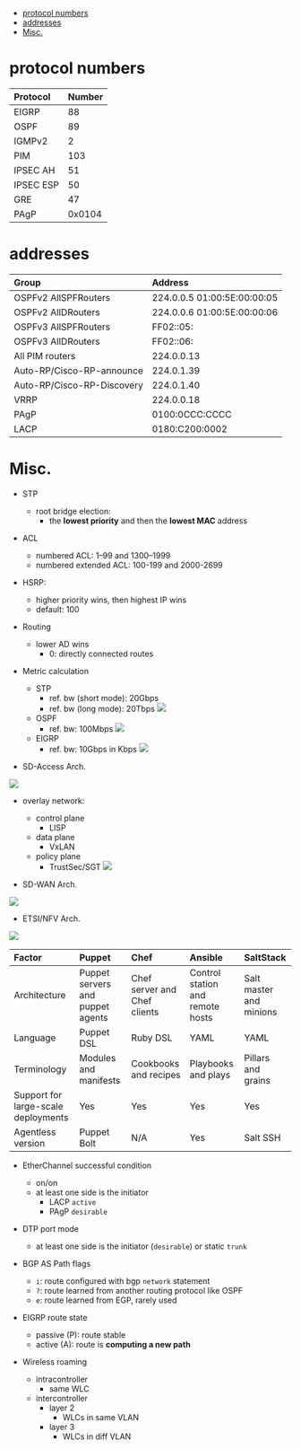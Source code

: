 - [protocol numbers](#protocol-numbers)
- [addresses](#addresses)
- [Misc.](#misc)

# protocol numbers

| Protocol | Number |
|:--|:--|
| EIGRP | 88
| OSPF | 89
| IGMPv2 | 2
| PIM | 103
| IPSEC AH | 51
| IPSEC ESP | 50
| GRE | 47
| PAgP | 0x0104

# addresses

| Group | Address |
|:--|:--|
| OSPFv2 AllSPFRouters | 224.0.0.5 01:00:5E:00:00:05
| OSPFv2 AllDRouters | 224.0.0.6 01:00:5E:00:00:06
| OSPFv3 AllSPFRouters | FF02::05: | 
| OSPFv3 AllDRouters | FF02::06: |
| All PIM routers | 224.0.0.13 |
| Auto-RP/Cisco-RP-announce | 224.0.1.39 |
| Auto-RP/Cisco-RP-Discovery | 224.0.1.40 |
| VRRP | 224.0.0.18 
| PAgP | 0100:0CCC:CCCC |
| LACP | 0180:C200:0002 |

# Misc.

* STP 
  * root bridge election:
    * the **lowest priority** and then the **lowest MAC** address
* ACL
  * numbered ACL: 1–99 and 1300–1999
  * numbered extended ACL: 100-199 and 2000-2699
* HSRP: 
  * higher priority wins, then highest IP wins
  * default: 100
* Routing
  * lower AD wins
    * 0: directly connected routes
* Metric calculation
  * STP
    * ref. bw (short mode): 20Gbps
    * ref. bw (long mode): 20Tbps
    ![](img/2024-09-19-09-41-37.png)
  * OSPF
    * ref. bw: 100Mbps
    ![](img/2024-10-17-11-54-49.png)
  * EIGRP
    * ref. bw: 10Gbps in Kbps
    ![](img/2024-10-16-11-06-11.png)

* SD-Access Arch.

![](img/2024-11-18-15-27-27.png)
* overlay network:
  * control plane
    * LISP
  * data plane
    * VxLAN
  * policy plane
    * TrustSec/SGT
![](img/2024-11-21-11-26-34.png)

* SD-WAN Arch.

![](img/2024-11-22-14-54-07.png)

* ETSI/NFV Arch.

![](img/2024-11-12-10-23-54.png)

|Factor|Puppet|Chef|Ansible|SaltStack
|:--|:--|:--|:--|:--
|Architecture|Puppet servers and puppet agents|Chef server and Chef clients|Control station and remote hosts|Salt master and minions
|Language|Puppet DSL|Ruby DSL|YAML|YAML
|Terminology|Modules and manifests|Cookbooks and recipes|Playbooks and plays|Pillars and grains
|Support for large-scale deployments|Yes|Yes|Yes|Yes
|Agentless version|Puppet Bolt|N/A|Yes|Salt SSH

* EtherChannel successful condition
  * on/on
  * at least one side is the initiator
    * LACP `active`
    * PAgP `desirable`

* DTP port mode
  * at least one side is the initiator (`desirable`) or static `trunk`

* BGP AS Path flags
  * `i`: route configured with bgp `network` statement
  * `?`: route learned from another routing protocol like OSPF
  * `e`: route learned from EGP, rarely used

* EIGRP route state
  * passive (P): route stable
  * active (A): route is **computing a new path**

* Wireless roaming
  * intracontroller
    * same WLC
  * intercontroller
    * layer 2
      * WLCs in same VLAN
    * layer 3
      * WLCs in diff VLAN